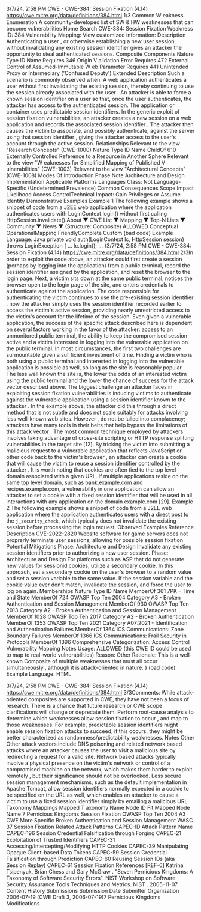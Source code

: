 3/7/24, 2:58 PM CWE - CWE-384: Session Fixation (4.14)
https://cwe.mitre.org/data/deﬁnitions/384.html 1/3
Common W eakness Enumeration
A community-developed list of SW & HW weaknesses that can become
vulnerabilities
Home Search
CWE-384: Session Fixation
Weakness ID: 384
Vulnerability Mapping: 
View customized information:
 Description
Authenticating a user , or otherwise establishing a new user session, without invalidating any existing session identifier gives an
attacker the opportunity to steal authenticated sessions.
 Composite Components
Nature Type ID Name
Requires 346 Origin V alidation Error
Requires 472 External Control of Assumed-Immutable W eb Parameter
Requires 441 Unintended Proxy or Intermediary ('Confused Deputy')
 Extended Description
Such a scenario is commonly observed when:
A web application authenticates a user without first invalidating the existing session, thereby continuing to use the session
already associated with the user .
An attacker is able to force a known session identifier on a user so that, once the user authenticates, the attacker has access
to the authenticated session.
The application or container uses predictable session identifiers. In the generic exploit of session fixation vulnerabilities, an
attacker creates a new session on a web application and records the associated session identifier . The attacker then causes
the victim to associate, and possibly authenticate, against the server using that session identifier , giving the attacker access
to the user's account through the active session.
 Relationships
 Relevant to the view "Research Concepts" (CWE-1000)
Nature Type ID Name
ChildOf 610 Externally Controlled Reference to a Resource in Another Sphere
 Relevant to the view "W eaknesses for Simplified Mapping of Published V ulnerabilities" (CWE-1003)
 Relevant to the view "Architectural Concepts" (CWE-1008)
 Modes Of Introduction
Phase Note
Architecture and Design
Implementation
 Applicable Platforms
Languages
Class: Not Language-Specific (Undetermined Prevalence)
 Common Consequences
Scope Impact Likelihood
Access ControlTechnical Impact: Gain Privileges or Assume Identity
 Demonstrative Examples
Example 1
The following example shows a snippet of code from a J2EE web application where the application authenticates users with
LoginContext.login() without first calling HttpSession.invalidate().About ▼ CWE List ▼ Mapping ▼ Top-N Lists ▼ Community ▼ News ▼
 (Structure: Composite)
ALLOWED
Conceptual OperationalMapping
FriendlyComplete Custom
(bad code) Example Language: Java 
private void auth(LoginContext lc, HttpSession session) throws LoginException {
...
lc.login();
...
}3/7/24, 2:58 PM CWE - CWE-384: Session Fixation (4.14)
https://cwe.mitre.org/data/deﬁnitions/384.html 2/3In order to exploit the code above, an attacker could first create a session (perhaps by logging into the application) from a public
terminal, record the session identifier assigned by the application, and reset the browser to the login page. Next, a victim sits down at
the same public terminal, notices the browser open to the login page of the site, and enters credentials to authenticate against the
application. The code responsible for authenticating the victim continues to use the pre-existing session identifier , now the attacker
simply uses the session identifier recorded earlier to access the victim's active session, providing nearly unrestricted access to the
victim's account for the lifetime of the session. Even given a vulnerable application, the success of the specific attack described here
is dependent on several factors working in the favor of the attacker: access to an unmonitored public terminal, the ability to keep the
compromised session active and a victim interested in logging into the vulnerable application on the public terminal.
In most circumstances, the first two challenges are surmountable given a suf ficient investment of time. Finding a victim who is both
using a public terminal and interested in logging into the vulnerable application is possible as well, so long as the site is reasonably
popular . The less well known the site is, the lower the odds of an interested victim using the public terminal and the lower the chance
of success for the attack vector described above. The biggest challenge an attacker faces in exploiting session fixation vulnerabilities
is inducing victims to authenticate against the vulnerable application using a session identifier known to the attacker .
In the example above, the attacker did this through a direct method that is not subtle and does not scale suitably for attacks involving
less well-known web sites. However , do not be lulled into complacency; attackers have many tools in their belts that help bypass the
limitations of this attack vector . The most common technique employed by attackers involves taking advantage of cross-site scripting
or HTTP response splitting vulnerabilities in the target site [12]. By tricking the victim into submitting a malicious request to a
vulnerable application that reflects JavaScript or other code back to the victim's browser , an attacker can create a cookie that will
cause the victim to reuse a session identifier controlled by the attacker . It is worth noting that cookies are often tied to the top level
domain associated with a given URL. If multiple applications reside on the same top level domain, such as bank.example.com and
recipes.example.com, a vulnerability in one application can allow an attacker to set a cookie with a fixed session identifier that will be
used in all interactions with any application on the domain example.com [29].
Example 2
The following example shows a snippet of code from a J2EE web application where the application authenticates users with a direct
post to the `j_security_check`, which typically does not invalidate the existing session before processing the login
request.
 Observed Examples
Reference Description
CVE-2022-2820 Website software for game servers does not proprerly terminate user sessions, allowing for possible
session fixation
 Potential Mitigations
Phase: Architecture and Design
Invalidate any existing session identifiers prior to authorizing a new user session.
Phase: Architecture and Design
For platforms such as ASP that do not generate new values for sessionid cookies, utilize a secondary cookie. In this approach,
set a secondary cookie on the user's browser to a random value and set a session variable to the same value. If the session
variable and the cookie value ever don't match, invalidate the session, and force the user to log on again.
 Memberships
Nature Type ID Name
MemberOf 361 7PK - Time and State
MemberOf 724 OWASP Top Ten 2004 Category A3 - Broken Authentication and Session Management
MemberOf 930 OWASP Top Ten 2013 Category A2 - Broken Authentication and Session Management
MemberOf 1028 OWASP Top Ten 2017 Category A2 - Broken Authentication
MemberOf 1353 OWASP Top Ten 2021 Category A07:2021 - Identification and Authentication Failures
MemberOf 1364 ICS Communications: Zone Boundary Failures
MemberOf 1366 ICS Communications: Frail Security in Protocols
MemberOf 1396 Comprehensive Categorization: Access Control
 Vulnerability Mapping Notes
Usage: ALLOWED (this CWE ID could be used to map to real-world vulnerabilities)
Reason: Other
Rationale:
This is a well-known Composite of multiple weaknesses that must all occur simultaneously , although it is attack-oriented in nature.
}
(bad code) Example Language: HTML 



3/7/24, 2:58 PM CWE - CWE-384: Session Fixation (4.14)
https://cwe.mitre.org/data/deﬁnitions/384.html 3/3Comments:
While attack-oriented composites are supported in CWE, they have not been a focus of research. There is a chance that future
research or CWE scope clarifications will change or deprecate them. Perform root-cause analysis to determine which
weaknesses allow session fixation to occur , and map to those weaknesses. For example, predictable session identifiers might
enable session fixation attacks to succeed; if this occurs, they might be better characterized as randomness/predictability
weaknesses.
 Notes
Other
Other attack vectors include DNS poisoning and related network based attacks where an attacker causes the user to visit a
malicious site by redirecting a request for a valid site. Network based attacks typically involve a physical presence on the victim's
network or control of a compromised machine on the network, which makes them harder to exploit remotely , but their significance
should not be overlooked. Less secure session management mechanisms, such as the default implementation in Apache Tomcat,
allow session identifiers normally expected in a cookie to be specified on the URL as well, which enables an attacker to cause a
victim to use a fixed session identifier simply by emailing a malicious URL.
 Taxonomy Mappings
Mapped T axonomy Name Node ID Fit Mapped Node Name
7 Pernicious Kingdoms Session Fixation
OWASP Top Ten 2004 A3 CWE More Specific Broken Authentication and Session Management
WASC 37 Session Fixation
 Related Attack Patterns
CAPEC-ID Attack Pattern Name
CAPEC-196 Session Credential Falsification through Forging
CAPEC-21 Exploitation of Trusted Identifiers
CAPEC-31 Accessing/Intercepting/Modifying HTTP Cookies
CAPEC-39 Manipulating Opaque Client-based Data Tokens
CAPEC-59 Session Credential Falsification through Prediction
CAPEC-60 Reusing Session IDs (aka Session Replay)
CAPEC-61 Session Fixation
 References
[REF-6] Katrina Tsipenyuk, Brian Chess and Gary McGraw . "Seven Pernicious Kingdoms: A Taxonomy of Software Security
Errors". NIST Workshop on Software Security Assurance Tools Techniques and Metrics. NIST . 2005-11-07.
.
 Content History
 Submissions
Submission Date Submitter Organization
2006-07-19
(CWE Draft 3, 2006-07-19)7 Pernicious Kingdoms
 Modifications